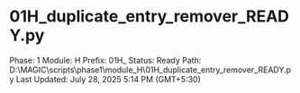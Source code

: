 # 01H_duplicate_entry_remover_READY.py

Phase: 1
Module: H
Prefix: 01H_
Status: Ready
Path: D:\MAGIC\scripts\phase1\module_H\01H_duplicate_entry_remover_READY.py
Last Updated: July 28, 2025 5:14 PM (GMT+5:30)